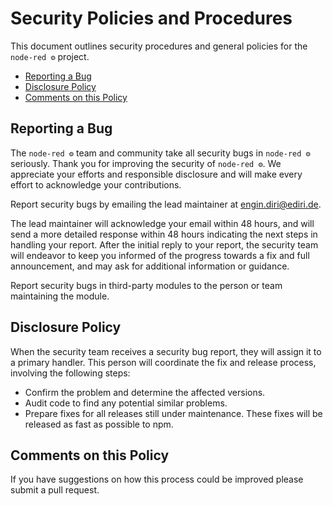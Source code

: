 # Security Policies and Procedures

This document outlines security procedures and general policies for the `node-red ⚙`
project.

* [Reporting a Bug](#reporting-a-bug)
* [Disclosure Policy](#disclosure-policy)
* [Comments on this Policy](#comments-on-this-policy)

## Reporting a Bug

The `node-red ⚙` team and community take all security bugs in `node-red ⚙`
seriously. Thank you for improving the security of `node-red ⚙`. We appreciate your efforts and
responsible disclosure and will make every effort to acknowledge your contributions.

Report security bugs by emailing the lead maintainer at engin.diri@ediri.de.

The lead maintainer will acknowledge your email within 48 hours, and will send a more detailed response within 48 hours
indicating the next steps in handling your report. After the initial reply to your report, the security team will
endeavor to keep you informed of the progress towards a fix and full announcement, and may ask for additional
information or guidance.

Report security bugs in third-party modules to the person or team maintaining the module.

## Disclosure Policy

When the security team receives a security bug report, they will assign it to a primary handler. This person will
coordinate the fix and release process, involving the following steps:

* Confirm the problem and determine the affected versions.
* Audit code to find any potential similar problems.
* Prepare fixes for all releases still under maintenance. These fixes will be released as fast as possible to npm.

## Comments on this Policy

If you have suggestions on how this process could be improved please submit a pull request.